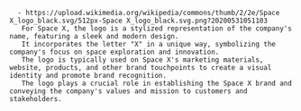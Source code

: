       - https://upload.wikimedia.org/wikipedia/commons/thumb/2/2e/Space X_logo_black.svg/512px-Space X_logo_black.svg.png?20200531051103
       For Space X, the logo is a stylized representation of the company's name, featuring a sleek and modern design.
       It incorporates the letter "X" in a unique way, symbolizing the company's focus on space exploration and innovation.
       The logo is typically used on Space X's marketing materials, website, products, and other brand touchpoints to create a visual identity and promote brand recognition.
       The logo plays a crucial role in establishing the Space X brand and conveying the company's values and mission to customers and stakeholders.



